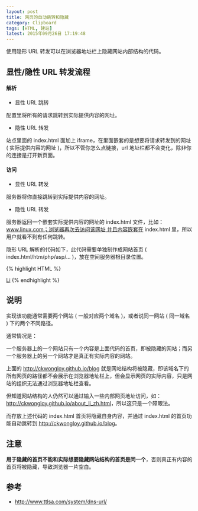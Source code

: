 ```yaml
---
layout: post
title: 网页的自动跳转和隐藏
category: Clipboard
tags: [HTML, 建站]
latest: 2015年09月26日 17:19:48
---
```


使用隐形 URL 转发可以在浏览器地址栏上隐藏网站内部结构的代码。

显性/隐性 URL 转发流程
-

#### **解析**

- 显性 URL 跳转

配置里将所有的请求跳转到实际提供内容的网址。

- 隐性 URL 转发

站点里面的 index.html 面加上 iframe，在里面嵌套的是想要将请求转发到的网址 ( 实际提供内容的网址 )，所以不管你怎么点链接，url 地址栏都不会变化，除非你的连接是打开新页面。

#### **访问**


- 显性 URL 转发

服务器将你直接跳转到实际提供内容的网址。

- 隐性 URL 转发

服务器返回一个嵌套实际提供内容的网址的 index.html 文件，比如：www.linux.com；浏览器再次去访问该网址,并且内容嵌套在 index.html 里，所以用户就看不到有任何跳转。

隐形 URL 解析的代码如下，此代码需要单独制作成网站首页 ( index.html/htm/php/asp/... )，放在空间服务器根目录位置。

{% highlight HTML %}
<html>
<head>
<meta http-equiv="Content-Type" content="text/html; charset=UTF-8">
<title>lamchuanJiang.github.io | @ckwongloy</title>
<!-- 关键代码开始 -->
<frameset framespacing="0" border="0" rows="0" frameborder="0">
<frame name="main" src="http://ckwongloy.github.io/blog" scrolling="auto" noresize></frameset>
<!-- 关键代码结束 -->
</head>
<body>
<!-- 下行可选 -->
<a href="http://ckwongloy.github.io/">Li</a></body></html>
{% endhighlight %}

说明
-

实现该功能通常需要两个网站 ( 一般对应两个域名 )，或者说同一网站 ( 同一域名 ) 下的两个不同路径。

通常情况是：

一个服务器上的一个网站只有一个内容是上面代码的首页，即被隐藏的网站；而另一个服务器上的另一个网站才是真正有实际内容的网站。

上面的 <http://ckwongloy.github.io/blog> 就是网站结构将被隐藏，即该域名下的所有网页的路径都不会展示在浏览器地址栏上，但会显示网页的实际内容，只是网站的组织无法通过浏览器地址栏查看。

但知道网站结构的人仍然可以通过输入一些内部网页地址访问，如：<http://ckwongloy.github.io/about_li_zh.html>，所以这只是一个障眼法。

而存放上述代码的 index.html 首页将隐藏自身内容，并通过 index.html 的首页功能自动跳转到 <http://ckwongloy.github.io/blog>。

注意
-

**用于隐藏的首页不能和实际想要隐藏网站结构的首页是同一个**，否则真正有内容的首页将被隐藏，导致浏览器一片空白。

参考
-

- <http://www.ttlsa.com/system/dns-url/>